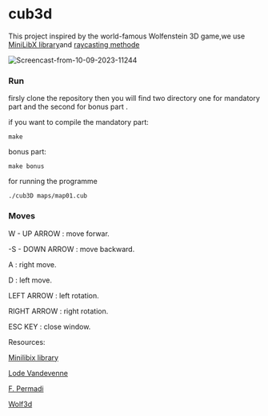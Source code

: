 # cub3d

 This project inspired by the world-famous Wolfenstein 3D game,we use [MiniLibX library](https://github.com/42Paris/minilibx-linux)and [raycasting methode](https://en.wikipedia.org/wiki/Ray_casting#:~:text=Ray%20casting%20is%20the%20most,scenes%20to%20two%2Ddimensional%20images.)

![Screencast-from-10-09-2023-11244](https://github.com/karimajarmoumi/cub3d/assets/104153067/02af9ee6-43c8-4c29-ac71-eeae0383bd38)


### Run 
firsly clone the repository then you will find two directory one for mandatory part and the second for bonus part .

if you want to compile the mandatory part:
```shell
make
```
bonus part:
```shell
make bonus
```
for running the programme
```shell
./cub3D maps/map01.cub
```
### Moves
 W - UP ARROW   : move forwar.

-S - DOWN ARROW : move backward.

A              : right move.

D              : left move.

LEFT ARROW     : left rotation.

RIGHT ARROW    : right rotation.

ESC KEY        : close window.

Resources:

[Minilibix library](https://github.com/42Paris/minilibx-linux)

[Lode Vandevenne](https://lodev.org/cgtutor/raycasting.html)

[F. Permadi](https://permadi.com/1996/05/ray-casting-tutorial-table-of-contents/)

[Wolf3d](http://users.atw.hu/wolf3d/)
